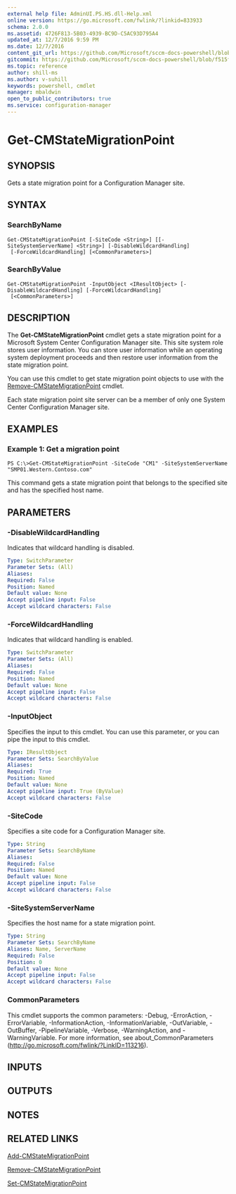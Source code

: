 ```yaml
---
external help file: AdminUI.PS.HS.dll-Help.xml
online version: https://go.microsoft.com/fwlink/?linkid=833933
schema: 2.0.0
ms.assetid: 4726F813-5B03-4939-BC9D-C5AC93D795A4
updated_at: 12/7/2016 9:59 PM
ms.date: 12/7/2016
content_git_url: https://github.com/Microsoft/sccm-docs-powershell/blob/live/sccm-cmdlets/ConfigurationManager/vlatest/Get-CMStateMigrationPoint.md
gitcommit: https://github.com/Microsoft/sccm-docs-powershell/blob/f515f556ebbba15d2592786d6aad82ee381435ec/sccm-cmdlets/ConfigurationManager/vlatest/Get-CMStateMigrationPoint.md
ms.topic: reference
author: shill-ms
ms.author: v-suhill
keywords: powershell, cmdlet
manager: mbaldwin
open_to_public_contributors: true
ms.service: configuration-manager
---
```


# Get-CMStateMigrationPoint

## SYNOPSIS
Gets a state migration point for a Configuration Manager site.

## SYNTAX

### SearchByName
```
Get-CMStateMigrationPoint [-SiteCode <String>] [[-SiteSystemServerName] <String>] [-DisableWildcardHandling]
 [-ForceWildcardHandling] [<CommonParameters>]
```

### SearchByValue
```
Get-CMStateMigrationPoint -InputObject <IResultObject> [-DisableWildcardHandling] [-ForceWildcardHandling]
 [<CommonParameters>]
```

## DESCRIPTION
The **Get-CMStateMigrationPoint** cmdlet gets a state migration point for a Microsoft System Center Configuration Manager site.
This site system role stores user information.
You can store user information while an operating system deployment proceeds and then restore user information from the state migration point.

You can use this cmdlet to get state migration point objects to use with the [Remove-CMStateMigrationPoint](./Remove-CMStateMigrationPoint.md) cmdlet.

Each state migration point site server can be a member of only one System Center Configuration Manager site.

## EXAMPLES

### Example 1: Get a migration point
```
PS C:\>Get-CMStateMigrationPoint -SiteCode "CM1" -SiteSystemServerName "SMP01.Western.Contoso.com"
```

This command gets a state migration point that belongs to the specified site and has the specified host name.

## PARAMETERS

### -DisableWildcardHandling
Indicates that wildcard handling is disabled.

```yaml
Type: SwitchParameter
Parameter Sets: (All)
Aliases: 
Required: False
Position: Named
Default value: None
Accept pipeline input: False
Accept wildcard characters: False
```

### -ForceWildcardHandling
Indicates that wildcard handling is enabled.

```yaml
Type: SwitchParameter
Parameter Sets: (All)
Aliases: 
Required: False
Position: Named
Default value: None
Accept pipeline input: False
Accept wildcard characters: False
```

### -InputObject
Specifies the input to this cmdlet. 
You can use this parameter, or you can pipe the input to this cmdlet. 

```yaml
Type: IResultObject
Parameter Sets: SearchByValue
Aliases: 
Required: True
Position: Named
Default value: None
Accept pipeline input: True (ByValue)
Accept wildcard characters: False
```

### -SiteCode
Specifies a site code for a Configuration Manager site.

```yaml
Type: String
Parameter Sets: SearchByName
Aliases: 
Required: False
Position: Named
Default value: None
Accept pipeline input: False
Accept wildcard characters: False
```

### -SiteSystemServerName
Specifies the host name for a state migration point.

```yaml
Type: String
Parameter Sets: SearchByName
Aliases: Name, ServerName
Required: False
Position: 0
Default value: None
Accept pipeline input: False
Accept wildcard characters: False
```

### CommonParameters
This cmdlet supports the common parameters: -Debug, -ErrorAction, -ErrorVariable, -InformationAction, -InformationVariable, -OutVariable, -OutBuffer, -PipelineVariable, -Verbose, -WarningAction, and -WarningVariable. For more information, see about_CommonParameters (http://go.microsoft.com/fwlink/?LinkID=113216).

## INPUTS

## OUTPUTS

## NOTES

## RELATED LINKS

[Add-CMStateMigrationPoint](xref:ConfigurationManager/vlatest/Add-CMStateMigrationPoint.md)

[Remove-CMStateMigrationPoint](xref:ConfigurationManager/vlatest/Remove-CMStateMigrationPoint.md)

[Set-CMStateMigrationPoint](xref:ConfigurationManager/vlatest/Set-CMStateMigrationPoint.md)


